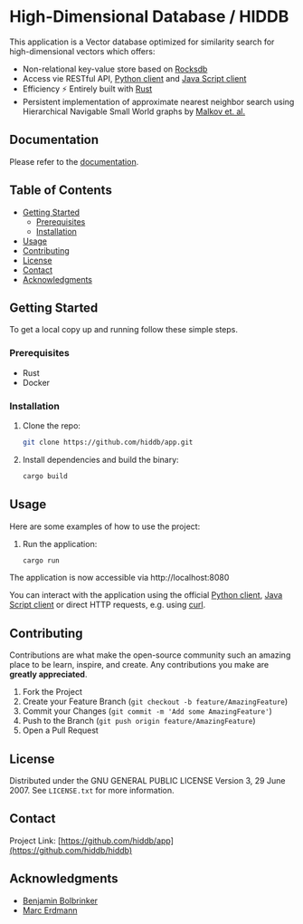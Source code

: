 
# High-Dimensional Database / HIDDB

This application is a Vector database optimized for similarity search for high-dimensional vectors which offers:

- Non-relational key-value store based on [Rocksdb](https://rocksdb.org/)
- Access vie RESTful API, [Python client](https://pypi.org/project/hiddb/) and [Java Script client](https://www.npmjs.com/package/hiddb)
- Efficiency ⚡ Entirely built with [Rust](https://www.rust-lang.org/)
- Persistent implementation of approximate nearest neighbor search using Hierarchical Navigable Small World graphs by [Malkov et. al.](https://arxiv.org/abs/1603.09320)

## Documentation

Please refer to the [documentation](https://docs.hiddb.bebo.tech/).

## Table of Contents

- [Getting Started](#getting-started)
  - [Prerequisites](#prerequisites)
  - [Installation](#installation)
- [Usage](#usage)
- [Contributing](#contributing)
- [License](#license)
- [Contact](#contact)
- [Acknowledgments](#acknowledgments)

## Getting Started

To get a local copy up and running follow these simple steps.

### Prerequisites

- Rust
- Docker

### Installation

1. Clone the repo:
   ```sh
   git clone https://github.com/hiddb/app.git
   ```
2. Install dependencies and build the binary:
   ```sh
   cargo build
   ```

## Usage

Here are some examples of how to use the project:

1. Run the application:
   ```sh
   cargo run
   ```
The application is now accessible via http://localhost:8080

You can interact with the application using the official [Python client](https://pypi.org/project/hiddb/), [Java Script client](https://www.npmjs.com/package/hiddb) or direct HTTP requests, e.g. using [curl](https://curl.se/).

## Contributing

Contributions are what make the open-source community such an amazing place to be learn, inspire, and create. Any contributions you make are **greatly appreciated**.

1. Fork the Project
2. Create your Feature Branch (`git checkout -b feature/AmazingFeature`)
3. Commit your Changes (`git commit -m 'Add some AmazingFeature'`)
4. Push to the Branch (`git push origin feature/AmazingFeature`)
5. Open a Pull Request

## License

Distributed under the GNU GENERAL PUBLIC LICENSE Version 3, 29 June 2007. See `LICENSE.txt` for more information.

## Contact

Project Link: [https://github.com/hiddb/app](https://github.com/hiddb/hiddb)

## Acknowledgments

- [Benjamin Bolbrinker](https://github.com/benjaminbolbrinker)
- [Marc Erdmann](https://github.com/MarcErdmann)
